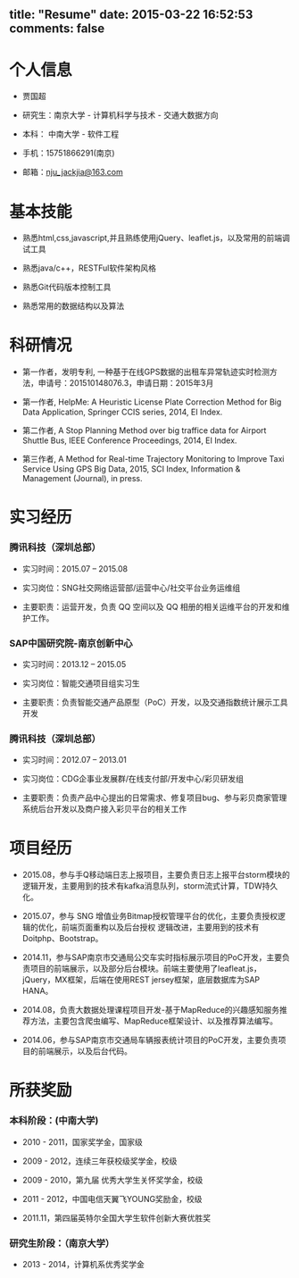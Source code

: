 title: "Resume"
date: 2015-03-22 16:52:53
comments: false
---
# 个人信息

* 贾国超

* 研究生：南京大学 - 计算机科学与技术 - 交通大数据方向

* 本科： 中南大学 - 软件工程

* 手机：15751866291(南京)

* 邮箱：nju_jackjia@163.com


# 基本技能

* 熟悉html,css,javascript,并且熟练使用jQuery、leaflet.js，以及常用的前端调试工具

* 熟悉java/c++，RESTFul软件架构风格

* 熟悉Git代码版本控制工具

* 熟悉常用的数据结构以及算法


# 科研情况

* 第一作者，发明专利, 一种基于在线GPS数据的出租车异常轨迹实时检测方法，申请号：201510148076.3，申请日期：2015年3月

* 第一作者, HelpMe: A Heuristic License Plate Correction Method for Big Data Application, Springer CCIS series, 2014, EI Index.

* 第二作者, A Stop Planning Method over big traffice data for Airport Shuttle Bus, IEEE Conference Proceedings, 2014, EI Index.

* 第三作者, A Method for Real-time Trajectory Monitoring to Improve Taxi Service Using GPS Big Data, 2015, SCI Index, Information & Management (Journal), in press.
					

# 实习经历

### 腾讯科技（深圳总部） 

* 实习时间：2015.07 – 2015.08 

* 实习岗位：SNG社交网络运营部/运营中心/社交平台业务运维组

* 主要职责：运营开发，负责 QQ 空间以及 QQ 相册的相关运维平台的开发和维护工作。

### SAP中国研究院-南京创新中心

* 实习时间：2013.12 – 2015.05

* 实习岗位：智能交通项目组实习生

* 主要职责：负责智能交通产品原型（PoC）开发，以及交通指数统计展示工具开发

### 腾讯科技（深圳总部）

* 实习时间：2012.07 – 2013.01

* 实习岗位：CDG企事业发展群/在线支付部/开发中心/彩贝研发组

* 主要职责：负责产品中心提出的日常需求、修复项目bug、参与彩贝商家管理系统后台开发以及商户接入彩贝平台的相关工作


# 项目经历

* 2015.08，参与手Q移动端日志上报项目，主要负责日志上报平台storm模块的逻辑开发，主要用到的技术有kafka消息队列，storm流式计算，TDW持久化。

* 2015.07，参与 SNG 增值业务Bitmap授权管理平台的优化，主要负责授权逻辑的优化，前端页面重构以及后台授权 逻辑改进，主要用到的技术有 Doitphp、Bootstrap。

* 2014.11，参与SAP南京市交通局公交车实时指标展示项目的PoC开发，主要负责项目的前端展示，以及部分后台模块。前端主要使用了leafleat.js，jQuery，MX框架，后端在使用REST jersey框架，底层数据库为SAP HANA。

* 2014.08，负责大数据处理课程项目开发-基于MapReduce的兴趣感知服务推荐方法，主要包含爬虫编写、MapReduce框架设计、以及推荐算法编写。

* 2014.06，参与SAP南京市交通局车辆报表统计项目的PoC开发，主要负责项目的前端展示，以及后台代码。


# 所获奖励

### 本科阶段：(中南大学)

* 2010 - 2011，国家奖学金，国家级

* 2009 - 2012，连续三年获校级奖学金，校级

* 2009 - 2010，第九届 优秀大学生关怀奖学金，校级

* 2011 - 2012，中国电信天翼飞YOUNG奖励金，校级

* 2011.11，第四届英特尔全国大学生软件创新大赛优胜奖

### 研究生阶段：（南京大学）

* 2013 - 2014，计算机系优秀奖学金
